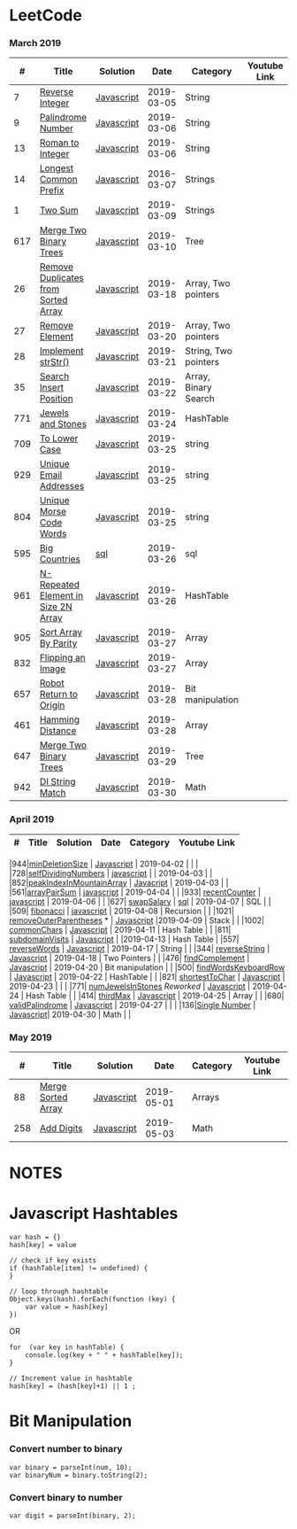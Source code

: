 
LeetCode
========


### March 2019

| # | Title | Solution | Date | Category | Youtube Link |
|---| ----- | -------- | ---- | -------- | ------------ |
|7|[Reverse Integer](https://leetcode.com/problems/reverse-integer/) | [Javascript](js/reverse-integer.js)| 2019-03-05 | String | |
|9|[Palindrome Number](https://leetcode.com/problems/palindrome-number/) | [Javascript](js/palindrome.js)| 2019-03-06 | String | |
|13|[Roman to Integer](https://leetcode.com/problems/roman-to-integer/) | [Javascript](js/romantointeger.js)| 2019-03-06 | String | |
|14|[Longest Common Prefix](https://leetcode.com/problems/longest-common-prefix/) | [Javascript](js/longestcommonprefix.js)| 2016-03-07 | Strings | |
|1|[Two Sum](https://leetcode.com/problems/two-sum/) | [Javascript](js/twosum.js)| 2019-03-09 | Strings | |
|617|[Merge Two Binary Trees](https://leetcode.com/problems/merge-two-binary-trees/) | [Javascript](js/mergetwolists.js)| 2019-03-10 | Tree | |
|26|[Remove Duplicates from Sorted Array](https://leetcode.com/problems/remove-duplicates-from-sorted-array/) | [Javascript](js/removeDuplicates.js)| 2019-03-18 | Array, Two pointers | |
|27|[Remove Element](https://leetcode.com/problems/remove-element/) | [Javascript](js/removeElement.js)| 2019-03-20 | Array, Two pointers | |
|28|[Implement strStr()](https://leetcode.com/problems/implement-strstr/) | [Javascript](js/strStr.js)| 2019-03-21 | String, Two pointers | |
|35|[Search Insert Position](https://leetcode.com/problems/search-insert-position/) | [Javascript](js/searchInsert.js)| 2019-03-22 | Array, Binary Search | |
|771|[Jewels and Stones](https://leetcode.com/problems/jewels-and-stones/) | [Javascript](js/numJewelsInStones.js)| 2019-03-24 | HashTable | |
|709|[To Lower Case](https://leetcode.com/problems/to-lower-case/) | [Javascript](js/toLowerCase.js)| 2019-03-25 | string | |
|929|[Unique Email Addresses](https://leetcode.com/problems/unique-email-addresses/) | [Javascript](js/numUniqueEmails.js)| 2019-03-25 | string | |
|804|[Unique Morse Code Words](https://leetcode.com/problems/unique-morse-code-words/) | [Javascript](js/uniqueMorseRepresentations.js)| 2019-03-25 | string | |
|595|[Big Countries](https://leetcode.com/problems/big-countries/) | [sql](sql/bigCountries.sql)| 2019-03-26 | sql | |
|961|[N-Repeated Element in Size 2N Array](https://leetcode.com/problems/n-repeated-element-in-size-2n-array/) | [Javascript](js/repeatedNTimes.js)| 2019-03-26 | HashTable | |
|905|[Sort Array By Parity](https://leetcode.com/problems/sort-array-by-parity/) | [Javascript](js/sortArrayByParity.js)| 2019-03-27 | Array | |
|832|[Flipping an Image](https://leetcode.com/problems/flipping-an-image/) | [Javascript](js/flipAndInvertImage.js)| 2019-03-27 | Array | |
|657|[Robot Return to Origin](https://leetcode.com/problems/robot-return-to-origin/) | [Javascript](js/judgeCircle.js)| 2019-03-28 | Bit manipulation | |
|461|[Hamming Distance](https://leetcode.com/problems/hamming-distance/) | [Javascript](js/hammingDistance.js)| 2019-03-28 | Array | |
|647|[Merge Two Binary Trees](https://leetcode.com/problems/merge-two-binary-trees/) | [Javascript](js/mergeTrees.js)| 2019-03-29 | Tree | |
|942|[DI String Match](https://leetcode.com/problems/di-string-match/) | [Javascript](js/diStringMatch.js)| 2019-03-30 | Math | |



### April 2019


| # | Title | Solution | Date | Category | Youtube Link |
|---| ----- | -------- | ---- | -------- | ------------ |

|944|[minDeletionSize](https://leetcode.com/problems/delete-columns-to-make-sorted/) | [Javascript](js/minDeletionSize.js) | 2019-04-02 | | |
|728|[selfDividingNumbers](https://leetcode.com/problems/self-dividing-numbers/) | [javascript](js/singleNumber.js) |  | 2019-04-03 |  |
|852|[peakIndexInMountainArray](https://leetcode.com/problems/peak-index-in-a-mountain-array/) | [Javacript](peakIndexInMountainArray.js) | 2019-04-03 |  |
|561|[arrayPairSum](https://leetcode.com/problems/array-partition-i/) | [javascript](arrayPairSum.js) | 2019-04-04 |  |
|933| [recentCounter](https://leetcode.com/problems/number-of-recent-calls/)  | [javascript](recentCounter.js)  | 2019-04-06  |  |
|627| [swapSalary](https://leetcode.com/problems/swap-salary/) | [sql](swapSalaries.sql)   | 2019-04-07  | SQL |  |
|509| [fibonacci](https://leetcode.com/problems/fibonacci-number/)   | [javascript](fibonacci.js) | 2019-04-08  | Recursion |  |
|1021| [removeOuterParentheses](https://leetcode.com/problems/remove-outermost-parentheses/)  * | [Javascript](removeOuterParentheses.js) |2019-04-09   | Stack  |  |
|1002| [commonChars](https://leetcode.com/problems/find-common-characters/)  | [Javascript](commonChars.js) | 2019-04-11 | Hash Table |  |
|811| [subdomainVisits](https://leetcode.com/problems/subdomain-visit-count/)   |  [Javascript](subdomainVisits.js) |  |2019-04-13 | Hash Table  |
|557| [reverseWords](https://leetcode.com/problems/reverse-words-in-a-string-iii/submissions/)   | [Javascript](reveseWords.js)  | 2019-04-17 | String | |
|344| [reverseString](https://leetcode.com/problems/reverse-string/) | [Javascript](reverseString.js)   | 2019-04-18   | Two Pointers |  |
|476| [findComplement](https://leetcode.com/problems/number-complement/submissions/) | [Javascript](findComplement.js)  | 2019-04-20   | Bit manipulation | |
|500| [findWordsKeyboardRow](https://leetcode.com/problems/keyboard-row/submissions/) |  [Javascript](findWords.js)  | 2019-04-22 | HashTable | |
|821| [shortestToChar](https://leetcode.com/problems/shortest-distance-to-a-character/) | [Javascript](shortestToChar.js) | 2019-04-23 | |  |
|771| [numJewelsInStones](https://leetcode.com/problems/jewels-and-stones/) *Reworked*  | [Javascript](numJewelsInStones.js)   | 2019-04-24 | Hash Table  | |
|414| [thirdMax](https://leetcode.com/problems/third-maximum-number/submissions/) | [Javascript](thirdMax.js) | 2019-04-25 | Array |  |
|680| [validPalindrome](https://leetcode.com/problems/valid-palindrome-ii/solution/) |  [Javascript](validPalindrome.js)  | 2019-04-27 |  |  |
|136|[Single Number](https://leetcode.com/problems/single-number/) | [Javascript](js/singleNumber.js)| 2019-04-30 | Math | |


### May 2019


| # | Title | Solution | Date | Category | Youtube Link |
|---| ----- | -------- | ---- | -------- | ------------ |
|88 |[Merge Sorted Array](https://leetcode.com/problems/merge-sorted-array/) | [Javascript](js/merge.js)| 2019-05-01 | Arrays | |
|258|[Add Digits](https://leetcode.com/problems/add-digits/) | [Javascript](js/addDigits.js)| 2019-05-03 | Math | |


NOTES
=========

# Javascript Hashtables

```
var hash = {}
hash[key] = value

// check if key exists
if (hashTable[item] != undefined) {
}

// loop through hashtable
Object.keys(hash).forEach(function (key) { 
    var value = hash[key]
})
```
OR

```
for  (var key in hashTable) {
    console.log(key + " " + hashTable[key]);
}
```


```
// Increment value in hashtable
hash[key] = (hash[key]+1) || 1 ;
```


# Bit Manipulation

### Convert number to binary

```
var binary = parseInt(num, 10);
var binaryNum = binary.toString(2);
```

### Convert binary to number
```
var digit = parseInt(binary, 2);
```